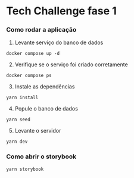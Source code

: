 # Tech Challenge fase 1

### Como rodar a aplicação

1. Levante serviço do banco de dados

`docker compose up -d`

2. Verifique se o serviço foi criado corretamente

`docker compose ps`

3. Instale as dependências

`yarn install`

4. Popule o banco de dados

`yarn seed`

5. Levante o servidor

`yarn dev`

### Como abrir o storybook

`yarn storybook`
